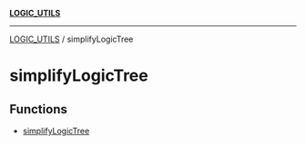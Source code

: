 [**LOGIC_UTILS**](../README.md)

***

[LOGIC_UTILS](../README.md) / simplifyLogicTree

# simplifyLogicTree

## Functions

- [simplifyLogicTree](functions/simplifyLogicTree.md)

